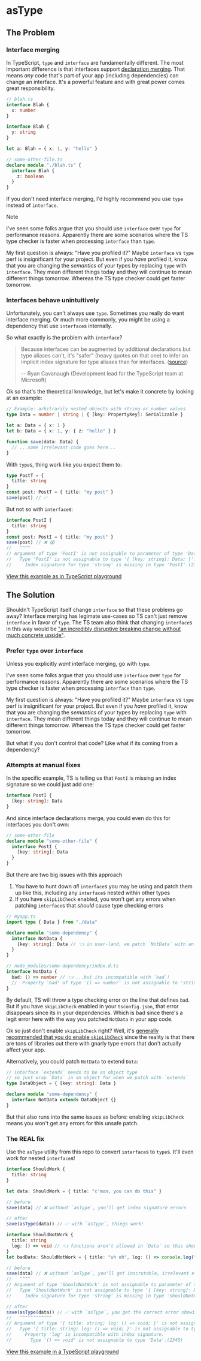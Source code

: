 # asType

## The Problem

### Interface merging

In TypeScript, `type` and `interface` are fundamentally different.
The most important difference is that interfaces support [declaration merging](https://www.typescriptlang.org/docs/handbook/declaration-merging.html).
That means _any_ code that's part of your app (including dependencies) can change an interface.
It's a powerful feature and with great power comes great responsibility.

```ts
// blah.ts
interface Blah {
  x: number
}

interface Blah {
  y: string
}

let a: Blah = { x: 1, y: "hello" }
```

```ts
// some-other-file.ts
declare module "./blah.ts" {
  interface Blah {
    z: boolean
  }
}
```

If you don't need interface merging, I'd highly recommend you use `type` instead of `interface`.

> [!NOTE]  
> I've seen some folks argue that you should use `interface` over `type` for performance reasons.
> Apparently there are some scenarios where the TS type checker is faster when processing `interface` than `type`.
>
> My first question is always: "Have you profiled it?"
> Maybe `interface` vs `type` perf is insignificant for your project.
> But even if you _have_ profiled it, know that you are changing the _semantics_ of your types by replacing `type` with `interface`.
> They mean different things today and they will continue to mean different things tomorrow.
> Whereas the TS type checker could get faster tomorrow.

### Interfaces behave unintuitively

Unfortunately, you can't always use `type`.
Sometimes you really do want interface merging.
Or much more commonly, you might be using a dependency that use `interface`s internally.

So what exactly is the problem with `interface`?

> Because interfaces can be augmented by additional declarations but type aliases can't, it's "safer" (heavy quotes on that one) to infer an implicit index signature for type aliases than for interfaces. ([source](https://github.com/microsoft/TypeScript/issues/15300#issuecomment-332366024))
>
> -- Ryan Cavanaugh (Development lead for the TypeScript team at Microsoft)

Ok so that's the theoretical knowledge, but let's make it concrete by looking at an example:

```ts
// Example: arbitrarily nested objects with string or number values
type Data = number | string | { [key: PropertyKey]: Serializable }

let a: Data = { x: 1 }
let b: Data = { x: 1, y: { z: "hello" } }

function save(data: Data) {
  // ...some irrelevant code goes here...
}
```

With `type`s, thing work like you expect them to:

```ts
type PostT = {
  title: string
}
const post: PostT = { title: "my post" }
save(post) // ✅
```

But not so with `interface`s:

```ts
interface PostI {
  title: string
}
const post: PostI = { title: "my post" }
save(post) // ❌ 😱
//   ^^^^
// Argument of type 'PostI' is not assignable to parameter of type 'Data'.
//   Type 'PostI' is not assignable to type '{ [key: string]: Data; }'.
//     Index signature for type 'string' is missing in type 'PostI'.(2345)
```

[View this example as in TypeScript playground](https://tsplay.dev/WY10xW)

## The Solution

Shouldn't TypeScript itself change `interface` so that these problems go away?
Interface merging has legimate use-cases so TS can't just remove `interface` in favor of `type`.
The TS team also think that changing `interface`s in this way would be ["an incredibly disruptive breaking change without much concrete upside"](https://github.com/microsoft/TypeScript/issues/15300#issuecomment-1320620897).

### Prefer `type` over `interface`

Unless you explicitly _want_ interface merging, go with `type`.

I've seen some folks argue that you should use `interface` over `type` for performance reasons.
Apparently there are some scenarios where the TS type checker is faster when processing `interface` than `type`.

My first question is always: "Have you profiled it?"
Maybe `interface` vs `type` perf is insignificant for your project.
But even if you _have_ profiled it, know that you are changing the _semantics_ of your types by replacing `type` with `interface`.
They mean different things today and they will continue to mean different things tomorrow.
Whereas the TS type checker could get faster tomorrow.

But what if you don't control that code? Like what if its coming from a dependency?

### Attempts at manual fixes

In the specific example, TS is telling us that `PostI` is missing an index signature so we could just add one:

```ts
interface PostI {
  [key: string]: Data
}
```

And since interface declarations merge, you could even do this for interfaces you don't own:

```ts
// some-other-file
declare module "some-other-file" {
  interface PostI {
    [key: string]: Data
  }
}
```

But there are two big issues with this approach

1. You have to hunt down _all_ `interface`s you may be using and patch them up like this, including any `interface`s nested within other types
2. If you have `skipLibCheck` enabled, you won't get any errors when patching `interface`s that _should_ cause type checking errors

```ts
// myapp.ts
import type { Data } from "./data"

declare module "some-dependency" {
  interface NotData {
    [key: string]: Data // 👈 in user-land, we patch `NotData` with an index signature...
  }
}

// node_modules/some-dependency/index.d.ts
interface NotData {
  bad: () => number // 👈 ...but its incompatible with `bad`!
  //  Property 'bad' of type '() => number' is not assignable to 'string' index type 'Data'. ts (2411)
}
```

By default, TS will throw a type checking error on the line that defines `bad`.
But if you have `skipLibCheck` enabled in your `tsconfig.json`, that error disappears since its in your dependencies.
Which is bad since there's a legit error here with the way you patched `NotData` in your app code.

Ok so just don't enable `skipLibCheck` right?
Well, it's [generally recommended that you do enable `skipLibCheck`](https://www.totaltypescript.com/tsconfig-cheat-sheet) since the reality is that there are tons of libraries out there with gnarly type errors that don't actually affect your app.

Alternatively, you could patch `NotData` to extend `Data`:

```ts
// interface `extends` needs to be an object type
// so just wrap `Data` in an object for when we patch with `extends`
type DataObject = { [key: string]: Data }

declare module "some-dependency" {
  interface NotData extends DataObject {}
}
```

But that also runs into the same issues as before: enabling `skipLibCheck` means you won't get any errors for this unsafe patch.

### The REAL fix

Use the `asType` utility from this repo to convert `interface`s to `type`s.
It'll even work for nested `interface`s!

```ts
interface ShouldWork {
  title: string
}

let data: ShouldWork = { title: "c'mon, you can do this" }

// before
save(data) // ❌ without `asType`, you'll get index signature errors

// after
save(asType(data)) // ✅ with `asType`, things work!

interface ShouldNotWork {
  title: string
  log: () => void // 👈 functions aren't allowed in `Data` so this should error if we try to `save`
}
let badData: ShouldNotWork = { title: "uh oh", log: () => console.log("oops") }

// before
save(data) // ❌ without `asType`, you'll get inscrutable, irrelevant errors about index signatures
//   ^^^^
// Argument of type 'ShouldNotWork' is not assignable to parameter of type 'Data'.
//   Type 'ShouldNotWork' is not assignable to type '{ [key: string]: Data; }'.
//     Index signature for type 'string' is missing in type 'ShouldNotWork'.(2345)

// after
save(asType(data)) // ✅ with `asType`, you get the correct error showing `log` to be the problem
//   ^^^^^^^^^^^^
// Argument of type '{ title: string; log: () => void; }' is not assignable to parameter of type 'Data'.
//   Type '{ title: string; log: () => void; }' is not assignable to type '{ [key: string]: Data; }'.
//     Property 'log' is incompatible with index signature.
//       Type '() => void' is not assignable to type 'Data'.(2345)
```

[View this example in a TypeScript playground](https://tsplay.dev/Wk1pJN)
